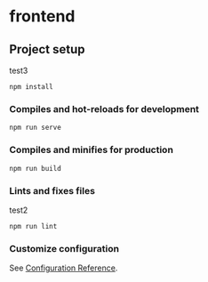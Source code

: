 # frontend

## Project setup
test3
```
npm install
```

### Compiles and hot-reloads for development
```
npm run serve
```

### Compiles and minifies for production
```
npm run build
```

### Lints and fixes files
test2
```
npm run lint
```

### Customize configuration
See [Configuration Reference](https://cli.vuejs.org/config/).
